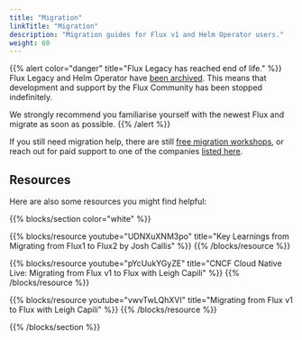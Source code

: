 ```yaml
---
title: "Migration"
linkTitle: "Migration"
description: "Migration guides for Flux v1 and Helm Operator users."
weight: 60
---
```


{{% alert color="danger" title="Flux Legacy has reached end of life." %}}
Flux Legacy and Helm Operator have [been
archived](/blog/2022/10/september-2022-update/#flux-legacy-v1-retirement-plan). This means that development and support by the Flux Community has been stopped indefinitely.

We strongly recommend you familiarise yourself with the newest Flux and migrate as soon as possible.
{{% /alert %}}

If you still need migration help, there are still [free migration
workshops](https://bit.ly/FluxMigrationSurvey), or reach out for paid
support to one of the companies [listed here](/support/#commercial-support).

## Resources

Here are also some resources you might find helpful:

{{% blocks/section color="white" %}}

{{% blocks/resource
youtube="UDNXuXNM3po"
title="Key Learnings from Migrating from Flux1 to Flux2 by Josh Callis" %}}
{{% /blocks/resource %}}

{{% blocks/resource
youtube="pYcUukYGyZE"
title="CNCF Cloud Native Live: Migrating from Flux v1 to Flux with Leigh Capili" %}}
{{% /blocks/resource %}}

{{% blocks/resource
youtube="vwvTwLQhXVI"
title="Migrating from Flux v1 to Flux with Leigh Capili" %}}
{{% /blocks/resource %}}

{{% /blocks/section %}}
